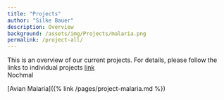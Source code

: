 ```yaml
---
title: "Projects"
author: "Silke Bauer"
description: Overview
background: /assets/img/Projects/malaria.png
permalink: /project-all/
---
```


This is an overview of our current projects. For details, please follow the links to individual projects
[link](/pages/project-malaria.md)  
Nochmal

[Avian Malaria]({% link /pages/project-malaria.md %})


